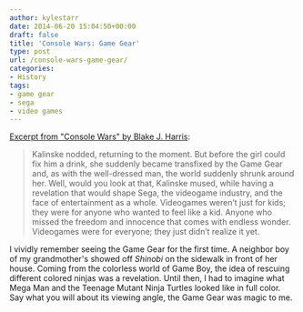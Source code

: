 ```yaml
---
author: kylestarr
date: 2014-06-20 15:04:50+00:00
draft: false
title: 'Console Wars: Game Gear'
type: post
url: /console-wars-game-gear/
categories:
- History
tags:
- game gear
- sega
- video games
---
```


[Excerpt from "Console Wars" by Blake J. Harris](https://itunes.apple.com/WebObjects/MZStore.woa/wa/viewBook?id=718597648&at=1l3v2y3&ct=TSOG):

> Kalinske nodded, returning to the moment. But before the girl could fix him a drink, she suddenly became transfixed by the Game Gear and, as with the well-dressed man, the world suddenly shrunk around her. Well, would you look at that, Kalinske mused, while having a revelation that would shape Sega, the videogame industry, and the face of entertainment as a whole. Videogames weren’t just for kids; they were for anyone who wanted to feel like a kid. Anyone who missed the freedom and innocence that comes with endless wonder. Videogames were for everyone; they just didn’t realize it yet.

I vividly remember seeing the Game Gear for the first time. A neighbor boy of my grandmother's showed off _Shinobi_ on the sidewalk in front of her house. Coming from the colorless world of Game Boy, the idea of rescuing different colored ninjas was a revelation. Until then, I had to imagine what Mega Man and the Teenage Mutant Ninja Turtles looked like in full color. Say what you will about its viewing angle, the Game Gear was magic to me.
